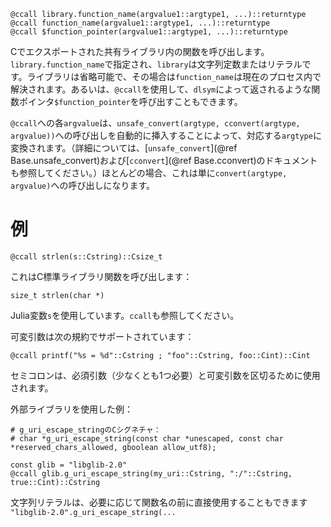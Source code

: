 ```
@ccall library.function_name(argvalue1::argtype1, ...)::returntype
@ccall function_name(argvalue1::argtype1, ...)::returntype
@ccall $function_pointer(argvalue1::argtype1, ...)::returntype
```

Cでエクスポートされた共有ライブラリ内の関数を呼び出します。`library.function_name`で指定され、`library`は文字列定数またはリテラルです。ライブラリは省略可能で、その場合は`function_name`は現在のプロセス内で解決されます。あるいは、`@ccall`を使用して、`dlsym`によって返されるような関数ポインタ`$function_pointer`を呼び出すこともできます。

`@ccall`への各`argvalue`は、`unsafe_convert(argtype, cconvert(argtype, argvalue))`への呼び出しを自動的に挿入することによって、対応する`argtype`に変換されます。（詳細については、[`unsafe_convert`](@ref Base.unsafe_convert)および[`cconvert`](@ref Base.cconvert)のドキュメントも参照してください。）ほとんどの場合、これは単に`convert(argtype, argvalue)`への呼び出しになります。

# 例

```
@ccall strlen(s::Cstring)::Csize_t
```

これはC標準ライブラリ関数を呼び出します：

```
size_t strlen(char *)
```

Julia変数`s`を使用しています。`ccall`も参照してください。

可変引数は次の規約でサポートされています：

```
@ccall printf("%s = %d"::Cstring ; "foo"::Cstring, foo::Cint)::Cint
```

セミコロンは、必須引数（少なくとも1つ必要）と可変引数を区切るために使用されます。

外部ライブラリを使用した例：

```
# g_uri_escape_stringのCシグネチャ：
# char *g_uri_escape_string(const char *unescaped, const char *reserved_chars_allowed, gboolean allow_utf8);

const glib = "libglib-2.0"
@ccall glib.g_uri_escape_string(my_uri::Cstring, ":/"::Cstring, true::Cint)::Cstring
```

文字列リテラルは、必要に応じて関数名の前に直接使用することもできます `"libglib-2.0".g_uri_escape_string(...`
